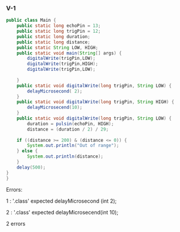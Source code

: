 ### V-1
```java
public class Main {
	public static long echoPin = 13;
	public static long trigPin = 12;
	public static long duration;
	public static long distance;
	public static String LOW, HIGH;
	public static void main(String[] args) {
		digitalWrite(trigPin,LOW);
		digitalWrite(trigPin,HIGH);
		digitalWrite(trigPin,LOW);
		
	}
	public static void digitalWrite(long trigPin, String LOW) {
		delayMicrosecond( 2);
	}
	public static void digitalWrite(long trigPin, String HIGH) {
		delayMicrosecend(10);
	}
	public static void digitalWrite(long trigPin, String LOW) {
		duration = pulsin(echoPin, HIGH);
		distance = (duration / 2) / 29;
	
	if ((distance >= 200) & (distance <= 0)) {
		System.out.println("Out of range");
	} else {
		System.out.println(distance);
	}
	delay(500);
}
}
```
Errors:


1 :   '.class' expected delayMicrosecond (int 2);



2  :   '.class' expected delayMicrosecend(int 10);



2 errors
